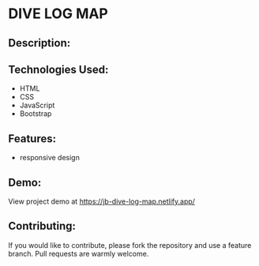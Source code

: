 # DIVE LOG MAP

## Description:

## Technologies Used:

- HTML
- CSS
- JavaScript
- Bootstrap

## Features:

- responsive design

## Demo:

View project demo at https://jb-dive-log-map.netlify.app/

## Contributing:

If you would like to contribute, please fork the repository and use a feature branch. Pull requests are warmly welcome.
